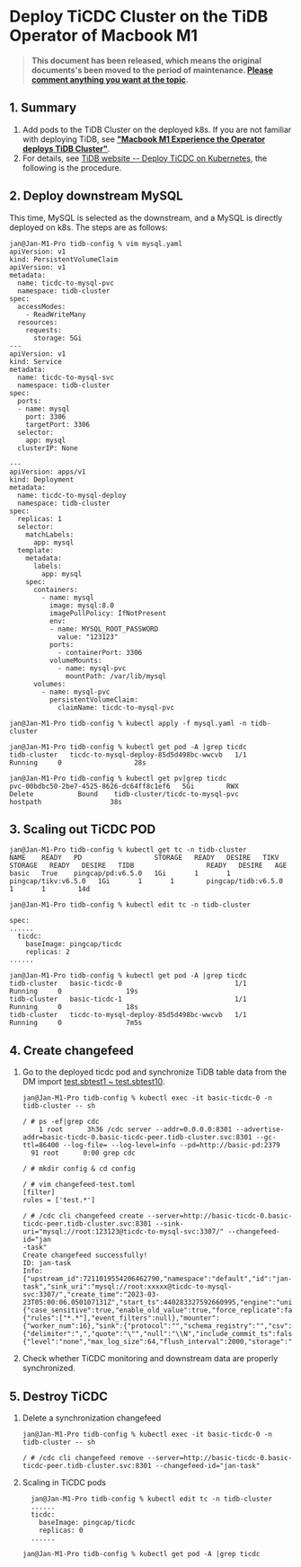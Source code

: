 # Deploy TiCDC Cluster on the TiDB Operator of Macbook M1

> **This document has been released, which means the original documents's been moved to the period of maintenance. [Please comment anything you want at the topic](http://forum.dbnest.net/t/topic/26).**

## 1. Summary

1. Add pods to the TiDB Cluster on the deployed k8s. If you are not familiar with deploying TiDB, see [**"Macbook M1 Experience the Operator deploys TiDB Cluster"**](http://www.dbnest.net/zh/tidb/08TiDB-Cloud-K8S/8-1TiDB-%E5%BA%94%E7%94%A8%E5%AE%9E%E8%B7%B5/01TiDB-Operator%20%E9%83%A8%E7%BD%B2%20TiDB.html).
2. For details, see [TiDB website -- Deploy TiCDC on Kubernetes](https://docs.pingcap.com/zh/tidb-in-kubernetes/stable/deploy-ticdc#%E5%9C%A8-kubernetes-%E4%B8%8A%E9%83%A8%E7%BD%B2-ticdc), the following is the procedure.

## 2. Deploy downstream MySQL

This time, MySQL is selected as the downstream, and a MySQL is directly deployed on k8s. The steps are as follows:

```shell
jan@Jan-M1-Pro tidb-config % vim mysql.yaml
apiVersion: v1
kind: PersistentVolumeClaim
apiVersion: v1
metadata:
  name: ticdc-to-mysql-pvc
  namespace: tidb-cluster
spec:
  accessModes:
    - ReadWriteMany
  resources:
    requests:
      storage: 5Gi
---
apiVersion: v1
kind: Service
metadata:
  name: ticdc-to-mysql-svc
  namespace: tidb-cluster
spec:
  ports:
  - name: mysql
    port: 3306
    targetPort: 3306
  selector:
    app: mysql
  clusterIP: None

---
apiVersion: apps/v1
kind: Deployment
metadata:
  name: ticdc-to-mysql-deploy
  namespace: tidb-cluster
spec:
  replicas: 1
  selector:
    matchLabels:
      app: mysql
  template:
    metadata:
      labels:
        app: mysql
    spec:
      containers:
        - name: mysql
          image: mysql:8.0
          imagePullPolicy: IfNotPresent
          env:
          - name: MYSQL_ROOT_PASSWORD
            value: "123123"
          ports:
            - containerPort: 3306
          volumeMounts:
            - name: mysql-pvc
              mountPath: /var/lib/mysql
      volumes:
        - name: mysql-pvc
          persistentVolumeClaim:
            claimName: ticdc-to-mysql-pvc

jan@Jan-M1-Pro tidb-config % kubectl apply -f mysql.yaml -n tidb-cluster

jan@Jan-M1-Pro tidb-config % kubectl get pod -A |grep ticdc
tidb-cluster   ticdc-to-mysql-deploy-85d5d498bc-wwcvb   1/1     Running     0                  28s

jan@Jan-M1-Pro tidb-config % kubectl get pv|grep ticdc
pvc-00bdbc50-2be7-4525-8626-dc64ff8c1ef6   5Gi        RWX            Delete           Bound    tidb-cluster/ticdc-to-mysql-pvc                       hostpath                 38s
```

## 3. Scaling out TiCDC POD

```shell
jan@Jan-M1-Pro tidb-config % kubectl get tc -n tidb-cluster
NAME    READY   PD                  STORAGE   READY   DESIRE   TIKV                  STORAGE   READY   DESIRE   TIDB                  READY   DESIRE   AGE
basic   True    pingcap/pd:v6.5.0   1Gi       1       1        pingcap/tikv:v6.5.0   1Gi       1       1        pingcap/tidb:v6.5.0   1       1        14d

jan@Jan-M1-Pro tidb-config % kubectl edit tc -n tidb-cluster

spec:
......
  ticdc:
    baseImage: pingcap/ticdc
    replicas: 2
......

jan@Jan-M1-Pro tidb-config % kubectl get pod -A |grep ticdc
tidb-cluster   basic-ticdc-0                            1/1     Running     0                19s
tidb-cluster   basic-ticdc-1                            1/1     Running     0                18s
tidb-cluster   ticdc-to-mysql-deploy-85d5d498bc-wwcvb   1/1     Running     0                7m5s
```

## 4. Create changefeed

1. Go to the deployed ticdc pod and synchronize TiDB table data from the DM import [test.sbtest1 ~ test.sbtest10](http://www.dbnest.net/zh/tidb/08TiDB-Cloud-K8S/8-1TiDB-%E5%BA%94%E7%94%A8%E5%AE%9E%E8%B7%B5/02TiDB-Operator%20%E9%83%A8%E7%BD%B2%20DM.html).

    ```shell
    jan@Jan-M1-Pro tidb-config % kubectl exec -it basic-ticdc-0 -n tidb-cluster -- sh

    / # ps -ef|grep cdc
        1 root      3h36 /cdc server --addr=0.0.0.0:8301 --advertise-addr=basic-ticdc-0.basic-ticdc-peer.tidb-cluster.svc:8301 --gc-ttl=86400 --log-file= --log-level=info --pd=http://basic-pd:2379
      91 root      0:00 grep cdc

    / # mkdir config & cd config

    / # vim changefeed-test.toml
    [filter]
    rules = ['test.*']

    / # /cdc cli changefeed create --server=http://basic-ticdc-0.basic-ticdc-peer.tidb-cluster.svc:8301 --sink-uri="mysql://root:123123@ticdc-to-mysql-svc:3307/" --changefeed-id="jan
    -task"
    Create changefeed successfully!
    ID: jan-task
    Info: {"upstream_id":7211019554206462790,"namespace":"default","id":"jan-task","sink_uri":"mysql://root:xxxxx@ticdc-to-mysql-svc:3307/","create_time":"2023-03-23T05:00:06.050107131Z","start_ts":440283327592660995,"engine":"unified","config":{"case_sensitive":true,"enable_old_value":true,"force_replicate":false,"ignore_ineligible_table":false,"check_gc_safe_point":true,"enable_sync_point":false,"bdr_mode":false,"sync_point_interval":600000000000,"sync_point_retention":86400000000000,"filter":{"rules":["*.*"],"event_filters":null},"mounter":{"worker_num":16},"sink":{"protocol":"","schema_registry":"","csv":{"delimiter":",","quote":"\"","null":"\\N","include_commit_ts":false},"column_selectors":null,"transaction_atomicity":"none","encoder_concurrency":16,"terminator":"\r\n","date_separator":"none","enable_partition_separator":false},"consistent":{"level":"none","max_log_size":64,"flush_interval":2000,"storage":""}},"state":"normal","creator_version":"v6.5.0"}
    ```

2. Check whether TiCDC monitoring and downstream data are properly synchronized.

## 5. Destroy TiCDC

1. Delete a synchronization changefeed

    ```shell
    jan@Jan-M1-Pro tidb-config % kubectl exec -it basic-ticdc-0 -n tidb-cluster -- sh

    / # /cdc cli changefeed remove --server=http://basic-ticdc-0.basic-ticdc-peer.tidb-cluster.svc:8301 --changefeed-id="jan-task"
    ```

2. Scaling in TiCDC pods

    ```shell
      jan@Jan-M1-Pro tidb-config % kubectl edit tc -n tidb-cluster
      ......
      ticdc:
        baseImage: pingcap/ticdc
        replicas: 0
      ......

    jan@Jan-M1-Pro tidb-config % kubectl get pod -A |grep ticdc
    ```
